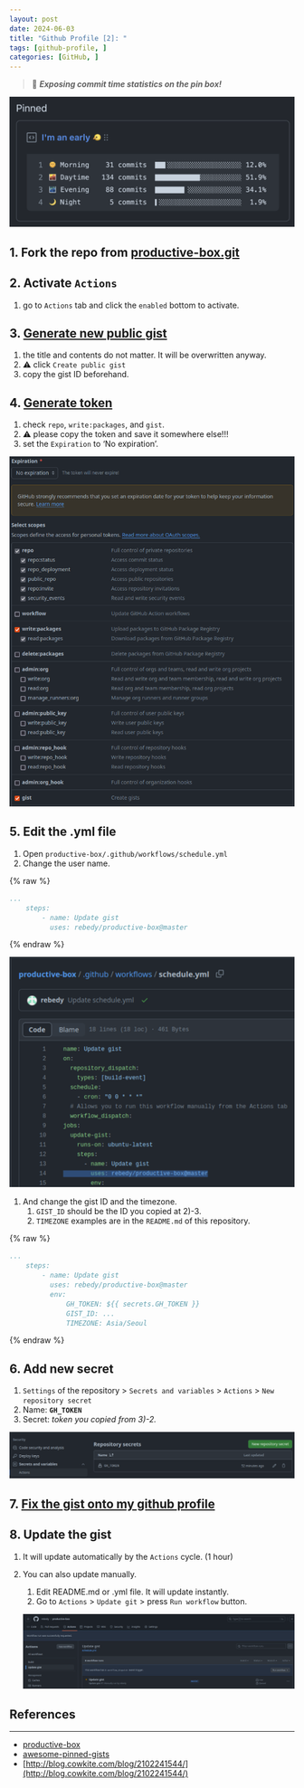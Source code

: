 ```yaml
---
layout: post
date: 2024-06-03
title: "Github Profile [2]: "
tags: [github-profile, ]
categories: [GitHub, ]
---
```



       


       


       


> 👸 _**Exposing commit time statistics on the pin box!**_ 


          


![0](/assets/img/2024-06-03-Github-Profile-[2]:-.md/0.png)


       


       


       



## 1. Fork the repo from [productive-box.git](https://github.com/rebedy/productive-box.git)


       


       


       



## 2. Activate `Actions`

1. go to `Actions` tab and click the `enabled` bottom to activate.

       


       


       



## 3. [Generate new public gist](https://gist.github.com/)

1. the title and contents do not matter. It will be overwritten anyway.
2. ⚠️ click `Create public gist`
3. copy the gist ID beforehand.

       


       


       



## 4. [Generate token](https://github.com/settings/tokens/new)

1. check `repo`, `write:packages`, and `gist`.
2. ⚠️ please copy the token and save it somewhere else!!!
3. set the `Expiration` to ‘No expiration’.

![1](/assets/img/2024-06-03-Github-Profile-[2]:-.md/1.png)


       


       


       



## 5. Edit the .yml file 

1. Open `productive-box/.github/workflows/schedule.yml`
2. Change the user name.


{% raw %}
```yaml
...
	steps:
		- name: Update gist
		  uses: rebedy/productive-box@master
```
{% endraw %}



![2](/assets/img/2024-06-03-Github-Profile-[2]:-.md/2.png)

1. And change the gist ID and the timezone.
	1. `GIST_ID` should be the ID you copied at 2)-3.
	2. `TIMEZONE` examples are in the `README.md` of this repository.


{% raw %}
```yaml
...
	steps:
		- name: Update gist
		  uses: rebedy/productive-box@master
		  env:
			  GH_TOKEN: ${{ secrets.GH_TOKEN }}
			  GIST_ID: ...
			  TIMEZONE: Asia/Seoul
```
{% endraw %}



       


       


       



## 6. Add new secret

1. `Settings` of the repository > `Secrets and variables` > `Actions` > `New repository secret`
2. Name: **`GH_TOKEN`**
3. Secret: _token you copied from 3)-2._

![3](/assets/img/2024-06-03-Github-Profile-[2]:-.md/3.png)


       


       


       



## 7. [Fix the gist onto my github profile](https://docs.github.com/en/github/setting-up-and-managing-your-github-profile/pinning-items-to-your-profile)


       


       


       



## 8. Update the gist

1. It will update automatically by the `Actions` cycle. (1 hour)
2. You can also update manually.
	1. Edit README.md or .yml file. It will update instantly.
	2. Go to `Actions` > `Update git` > press `Run workflow` button.

	![4](/assets/img/2024-06-03-Github-Profile-[2]:-.md/4.png)


       


       


       


       


       


       



## References


---

- [productive-box](https://github.com/maxam2017/productive-box)
- [awesome-pinned-gists](https://github.com/matchai/awesome-pinned-gists)
- [http://blog.cowkite.com/blog/2102241544/](http://blog.cowkite.com/blog/2102241544/)

